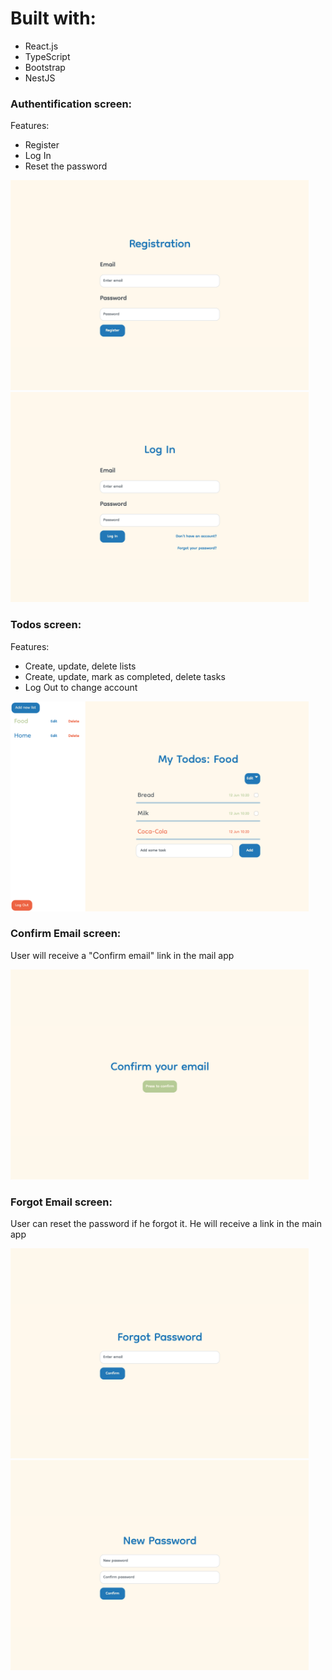 # Built with:

- React.js
- TypeScript
- Bootstrap
- NestJS

### Authentification screen:
Features:
- Register
- Log In
- Reset the password

<img src="./frontend/screenshots/1.png" width=477,6 height=336>
<img src="./frontend/screenshots/2.png" width=477,6 height=336>

### Todos screen:
Features:
- Create, update, delete lists
- Create, update, mark as completed, delete tasks
- Log Out to change account

<img src="./frontend/screenshots/3.png" width=477,6 height=336>

### Confirm Email screen:
User will receive a "Confirm email" link in the mail app

<img src="./frontend/screenshots/4.png" width=477,6 height=336>

### Forgot Email screen:
User can reset the password if he forgot it. He will receive a link in the main app

<img src="./frontend/screenshots/5.png" width=477,6 height=336>
<img src="./frontend/screenshots/6.png" width=477,6 height=336>
